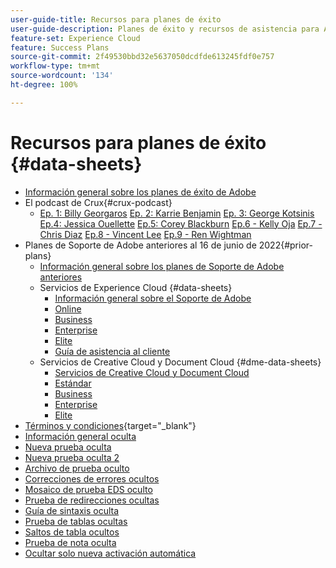 ```yaml
---
user-guide-title: Recursos para planes de éxito
user-guide-description: Planes de éxito y recursos de asistencia para Adobe Experience Cloud y Adobe Experience Platform.
feature-set: Experience Cloud
feature: Success Plans
source-git-commit: 2f49530bbd32e5637050dcdfde613245fdf0e757
workflow-type: tm+mt
source-wordcount: '134'
ht-degree: 100%

---
```



# Recursos para planes de éxito {#data-sheets}

+ [Información general sobre los planes de éxito de Adobe](overview.md)
+ El podcast de Crux{#crux-podcast}
   + [Ep. 1: Billy Georgaros](episode1.md)
     [Ep. 2: Karrie Benjamin](episode2.md)
     [Ep. 3: George Kotsinis](episode3.md)
     [Ep.4: Jessica Ouellette](episode4.md)
     [Ep.5: Corey Blackburn](episode5.md)
     [Ep.6 - Kelly Oja](episode6.md)
     [Ep.7 - Chris Diaz](episode7.md)
     [Ep.8 - Vincent Lee](episode8.md)
     [Ep.9 - Ren Wightman](episode9.md)
+ Planes de Soporte de Adobe anteriores al 16 de junio de 2022{#prior-plans}
   + [Información general sobre los planes de Soporte de Adobe anteriores](overview-prior-plans.md)
   + Servicios de Experience Cloud {#data-sheets}
      + [Información general sobre el Soporte de Adobe](dx-overview.md)
      + [Online](online.md)
      + [Business](business.md)
      + [Enterprise](enterprise.md)
      + [Elite](elite.md)
      + [Guía de asistencia al cliente](support-guide.md)
   + Servicios de Creative Cloud y Document Cloud {#dme-data-sheets}
      + [Servicios de Creative Cloud y Document Cloud](dme-overview.md)
      + [Estándar](dme-standard.md)
      + [Business](dme-business.md)
      + [Enterprise](dme-enterprise.md)
      + [Elite](dme-elite.md)
+ [Términos y condiciones](https://helpx.adobe.com/es/support/programs/support-policies-terms-conditions.html){target="_blank"}
+ [Información general oculta](hidden-overview.md)
+ [Nueva prueba oculta](hidden-new-test.md)
+ [Nueva prueba oculta 2](hidden-new-test-2.md)
+ [Archivo de prueba oculto](hidden-test.md)
+ [Correcciones de errores ocultos](hidden/bug-fixes.md)
+ [Mosaico de prueba EDS oculto](hidden/test-page.md)
+ [Prueba de redirecciones ocultas](hidden/test-redirection.md)
+ [Guía de sintaxis oculta](hidden/syntax-style-guide.md)
+ [Prueba de tablas ocultas](hidden/tables.md)
+ [Saltos de tabla ocultos](hidden/table-breaks.md)
+ [Prueba de nota oculta](hidden/note-test.md)
+ [Ocultar solo nueva activación automática](hidden/autoactivate.md)

<!--
+ [Hidden table breaks](hidden/table-breaks.md)


Articles must be added to this TOC file in order to render.

Use this list format to specify links to articles and section headings that expand and collapse in the left rail of the user guide.

An article link CANNOT be used as a section heading.
-->
